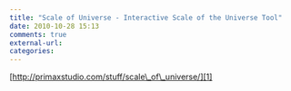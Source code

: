 ```yaml
---
title: "Scale of Universe - Interactive Scale of the Universe Tool"
date: 2010-10-28 15:13
comments: true
external-url:
categories:
---
```

[http://primaxstudio.com/stuff/scale\_of\_universe/][1]

  [1]: http://primaxstudio.com/stuff/scale_of_universe/
